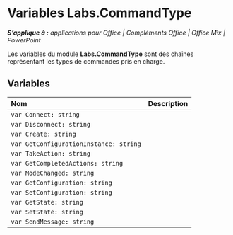 
# <a name="labs.commandtype-variables"></a>Variables Labs.CommandType

 _**S’applique à :** applications pour Office | Compléments Office | Office Mix | PowerPoint_

Les variables du module **Labs.CommandType** sont des chaînes représentant les types de commandes pris en charge.

## <a name="variables"></a>Variables


|**Nom**|**Description**|
|:-----|:-----|
| `var Connect: string`||
| `var Disconnect: string`||
| `var Create: string`||
| `var GetConfigurationInstance: string`||
| `var TakeAction: string`||
| `var GetCompletedActions: string`||
| `var ModeChanged: string`||
| `var GetConfiguration: string`||
| `var SetConfiguration: string`||
| `var GetState: string`||
| `var SetState: string`||
| `var SendMessage: string`||

